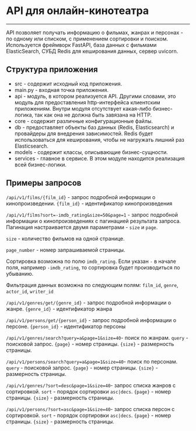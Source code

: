 <h1>API для онлайн-кинотеатра</h1>
<hr>
<p>API позволяет получать информацию о фильмах, жанрах и персонах - по одному или списком, с применением сортировки и поиском. Используется 
фреймворк FastAPI, база данных с фильмами ElasticSearch, СУБД Redis для 
кеширования данных, сервер uvicorn.</p>
<h2>Структура приложения</h2>
<ul>
    <li>src - содержит исходный код приложения.</li>
    <li>main.py - входная точка приложения.</li>
    <li>api - модуль, в котором реализуется API. Другими словами, это 
модуль для предоставления http-интерфейса клиентским приложениям. 
Внутри модуля отсутствует какая-либо бизнес-логика, так как она не должна быть 
завязана на HTTP.</li>
    <li>core - содержит различные конфигурационные файлы.</li>
    <li>db - предоставляет объекты баз данных (Redis, Elasticsearch) и 
провайдеры для внедрения зависимостей. Redis будет использоваться для кеширования, 
чтобы не нагружать лишний раз Elasticsearch.</li>
    <li>models - содержит классы, описывающие бизнес-сущности.</li>
    <li>services - главное в сервисе. В этом модуле находится реализация всей 
бизнес-логики.</li>
</ul>

<h2>Примеры запросов</h2>
<p><code>/api/v1/films/{film_id}</code> - запрос подробной информации о кинопроизведении.
<code>{film_id}</code> - идентификатор кинопроизведения</p>
<p><code>/api/v1/films?sort=-imdb_rating&size=50&page=1</code> - запрос 
подробной информации о кинопроизведениях с пагинацией результата запроса.
Пагинация настраивается двумя параметрами - <code>size</code> и 
<code>page</code>.</p> <p><code>size</code> - количество фильмов на 
одной странице.</p> 
<p><code>page_number</code> - номер запрашиваемой страницы.</p>
<p>Сортировка возможна по полю <code>imdb_rating</code>.
Если указан <code>-</code> в начале поля, например <code>-imdb_rating</code>, то
сортировка будет производиться по убыванию.</p>
<p>Фильтрация данных возможна по следующим полям: <code>film_id</code>, <code>genre</code>, 
<code>actor_id</code>, <code>writer_id</code></p>
<p><code>/api/v1/genres/get/{genre_id}</code> - запрос подробной информации о жанре.
<code>{genre_id}</code> - идентификатор жанра</p>
<p><code>/api/v1/persons/get/{person_id}</code> - запрос подробной информации о персоне.
<code>{person_id}</code> - идентификатор персоны</p>
<p><code>/api/v1/genres/search?query=a&page=1&size=40</code>- поиск по жанрам. <code>query</code> - поисковой запрос.
<code>{page}</code> - номер страницы.
<code>{size}</code> - размерность страницы.</p>
<p><code>/api/v1/persons/search?query=a&page=1&size=40</code>- поиск по персонам. <code>query</code> - поисковой запрос.
<code>{page}</code> - номер страницы.
<code>{size}</code> - размерность страницы.</p>
<p><code>/api/v1/genres/?sort=desc&page=1&size=40</code>- запрос списка жанров с сортировкой. 
<code>sort</code> - порядок сортировки <code>asc|decs</code>.
<code>{page}</code> - номер страницы.
<code>{size}</code> - размерность страницы.</p>
<p><code>/api/v1/persons/?sort=asc&page=1&size=40</code>- запрос списка персон с сортировкой. 
<code>sort</code> - порядок сортировки <code>asc|decs</code>.
<code>{page}</code> - номер страницы.
<code>{size}</code> - размерность страницы.</p>

